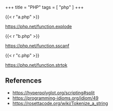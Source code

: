 +++
title = "PHP"
tags = [ "php" ]
+++

{{< r "a.php" >}}

<https://php.net/function.explode>

{{< r "b.php" >}}

<https://php.net/function.sscanf>

{{< r "c.php" >}}

<https://php.net/function.strtok>

## References

- <https://hyperpolyglot.org/scripting#split>
- <https://programming-idioms.org/idiom/49>
- <https://rosettacode.org/wiki/Tokenize_a_string>
